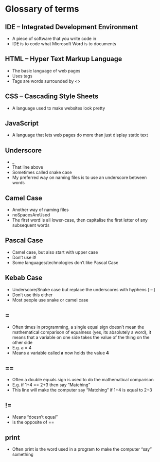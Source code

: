 # Glossary of terms

## IDE – Integrated Development Environment 
- A piece of software that you write code in
- IDE is to code what Microsoft Word is to documents

## HTML – Hyper Text Markup Language
- The basic language of web pages
- Uses tags
- Tags are words surrounded by <>

## CSS – Cascading Style Sheets
- A language used to make websites look pretty

## JavaScript
- A language that lets web pages do more than just display static text

## Underscore
- _
- That line above
- Sometimes called snake case
- My preferred way on naming files is to use an underscore between words

## Camel Case
- Another way of naming files
- noSpacesAreUsed
- The first word is all lower-case, then capitalise the first letter of any subsequent words

## Pascal Case
- Camel case, but also start with upper case
- Don’t use it!
- Some languages/technologies don’t like Pascal Case

## Kebab Case
- Underscore/Snake case but replace the underscores with hyphens ( – )
- Don’t use this either
- Most people use snake or camel case

## =
- Often times in programming, a single equal sign doesn’t mean the mathematical comparison of equalness (yes, its absolutely a word), it means that a variable on one side takes the value of the thing on the other side
- E.g. a = 4
- Means a variable called **a** now holds the value **4**

## == 
- Often a double equals sign is used to do the mathematical comparison
- E.g. if 1+4 == 2+3 then say “Matching”
- This line will make the computer say “Matching” if 1+4 is equal to 2+3

## !=
- Means “doesn’t equal”
- Is the opposite of == 

## print
- Often print is the word used in a program to make the computer “say” something 
